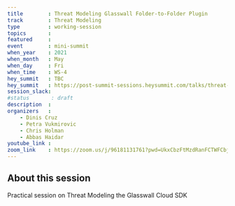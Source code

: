 ```yaml
---
title        : Threat Modeling Glasswall Folder-to-Folder Plugin
track        : Threat Modeling
type         : working-session
topics       :
featured     :
event        : mini-summit
when_year    : 2021
when_month   : May
when_day     : Fri
when_time    : WS-4
hey_summit   : TBC
hey_summit   : https://post-summit-sessions.heysummit.com/talks/threat-modeling-glasswall-folder-to-folder-plugin/
session_slack:
#status       : draft
description  :
organizers   :
    - Dinis Cruz
    - Petra Vukmirovic
    - Chris Holman
    - Abbas Haidar
youtube_link :
zoom_link    : https://zoom.us/j/96181131761?pwd=UkxCbzFtMzdRanFCTWFCbjNmbmdmUT09
---
```


## About this session

Practical session on Threat Modeling the Glasswall Cloud SDK
